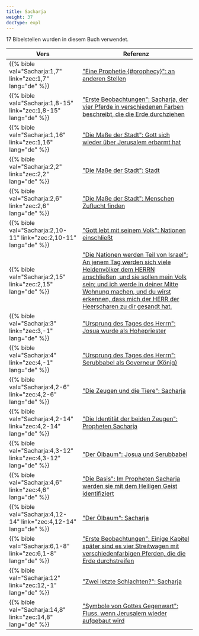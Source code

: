 ```yaml
---
title: Sacharja
weight: 37
docType: expl
---
```


17 Bibelstellen wurden in diesem Buch verwendet.

| Vers | Referenz |
|-------|-----------|
| {{% bible val="Sacharja:1,7" link="zec:1,7" lang="de" %}} | ["Eine Prophetie {#prophecy}": an anderen Stellen](../exampleSite/content/expl/../expl/background/literature/the-book-of-revelation-how-to-read-it#prophecy) |
| {{% bible val="Sacharja:1,8-15" link="zec:1,8-15" lang="de" %}} | ["Erste Beobachtungen": Sacharja, der vier Pferde in verschiedenen Farben beschreibt, die die Erde durchziehen](../exampleSite/content/expl/../expl/content/seals/the-mystery-of-the-four-horse-men#2795) |
| {{% bible val="Sacharja:1,16" link="zec:1,16" lang="de" %}} | ["Die Maße der Stadt": Gott sich wieder über Jerusalem erbarmt hat](../exampleSite/content/expl/../expl/content/paradise/the-new-jerusalem#bf4e) |
| {{% bible val="Sacharja:2,2" link="zec:2,2" lang="de" %}} | ["Die Maße der Stadt": Stadt](../exampleSite/content/expl/../expl/content/paradise/the-new-jerusalem#bf4e) |
| {{% bible val="Sacharja:2,6" link="zec:2,6" lang="de" %}} | ["Die Maße der Stadt": Menschen Zuflucht finden](../exampleSite/content/expl/../expl/content/paradise/the-new-jerusalem#bf4e) |
| {{% bible val="Sacharja:2,10-11" link="zec:2,10-11" lang="de" %}} | ["Gott lebt mit seinem Volk": Nationen einschließt](../exampleSite/content/expl/../expl/content/paradise/the-new-jerusalem#f42c) |
| {{% bible val="Sacharja:2,15" link="zec:2,15" lang="de" %}} | ["Die Nationen werden Teil von Israel": An jenem Tag werden sich viele Heidenvölker dem HERRN anschließen, und sie sollen mein Volk sein; und ich werde in deiner Mitte Wohnung machen, und du wirst erkennen, dass mich der HERR der Heerscharen zu dir gesandt hat.](../exampleSite/content/expl/../expl/background/israel/the-remnant-of-israel#1c50) |
| {{% bible val="Sacharja:3" link="zec:3,-1" lang="de" %}} | ["Ursprung des Tages des Herrn": Josua wurde als Hohepriester ](../exampleSite/content/expl/../expl/background/israel/the-day-of-the-lord#4fec) |
| {{% bible val="Sacharja:4" link="zec:4,-1" lang="de" %}} | ["Ursprung des Tages des Herrn": Serubbabel als Governeur (König)](../exampleSite/content/expl/../expl/background/israel/the-day-of-the-lord#4fec) |
| {{% bible val="Sacharja:4,2-6" link="zec:4,2-6" lang="de" %}} | ["Die Zeugen und die Tiere": Sacharja](../exampleSite/content/expl/../expl/content/witnesses/the-two-witnesses#3cd4) |
| {{% bible val="Sacharja:4,2-14" link="zec:4,2-14" lang="de" %}} | ["Die Identität der beiden Zeugen": Propheten Sacharja](../exampleSite/content/expl/../expl/content/witnesses/the-two-witnesses#55fa) |
| {{% bible val="Sacharja:4,3-12" link="zec:4,3-12" lang="de" %}} | ["Der Ölbaum": Josua und Serubbabel](../exampleSite/content/expl/../expl/background/israel/the-church-is-part-of-israel#b358) |
| {{% bible val="Sacharja:4,6" link="zec:4,6" lang="de" %}} | ["Die Basis": Im Propheten Sacharja werden sie mit dem Heiligen Geist identifiziert](../exampleSite/content/expl/../expl/content/vision/setting-the-foundation#bb4f) |
| {{% bible val="Sacharja:4,12-14" link="zec:4,12-14" lang="de" %}} | ["Der Ölbaum": Sacharja](../exampleSite/content/expl/../expl/background/israel/the-church-is-part-of-israel#b358) |
| {{% bible val="Sacharja:6,1-8" link="zec:6,1-8" lang="de" %}} | ["Erste Beobachtungen": Einige Kapitel später sind es vier Streitwagen mit verschiedenfarbigen Pferden, die die Erde durchstreifen](../exampleSite/content/expl/../expl/content/seals/the-mystery-of-the-four-horse-men#2795) |
| {{% bible val="Sacharja:12" link="zec:12,-1" lang="de" %}} | ["Zwei letzte Schlachten?": Sacharja](../exampleSite/content/expl/../expl/content/1000y/the-thousand-year-kingdom#4257) |
| {{% bible val="Sacharja:14,8" link="zec:14,8" lang="de" %}} | ["Symbole von Gottes Gegenwart": Fluss, wenn Jerusalem wieder aufgebaut wird](../exampleSite/content/expl/../expl/content/paradise/the-new-jerusalem#126e) |
